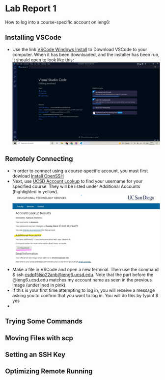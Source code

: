 # Lab Report 1
How to log into a course-specific account on ieng6: <br>
## Installing VSCode <br>
- Use the link [VSCode Windows Install](https://go.microsoft.com/fwlink/?LinkID=534107) to Download VSCode to your computer. When it has been downloaded, and the installer has been run, it should open to look like this:
![Image](install-vscode.jpg)
## Remotely Connecting <br>
- In order to connect using a course-specific account, you must first dowload [Install OpenSSH](https://docs.microsoft.com/en-us/windows-server/administration/openssh/openssh_install_firstuse) <br>
- Next, use [UCSD Account Lookup](https://sdacs.ucsd.edu/~icc/index.php) to find your username for your specified course. They will be listed under Additional Accounts (highlighted in yellow).
![Image](find-account.jpg)
- Make a file in VSCode and open a new terminal. Then use the command $ ssh csdp15lsp22anb@ieng6.ucsd.edu. Note that the part before the @ieng6.ucsd.edu matches my account name as seen in the previous image (underlined in pink).
- If this is your first time attempting to log in, you will receive a message asking you to confirm that you want to log in. You will do this by typint $ yes
- 
## Trying Some Commands <br>
## Moving Files with scp <br>
## Setting an SSH Key <br>
## Optimizing Remote Running <br>